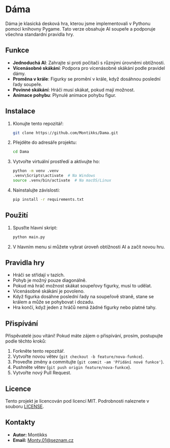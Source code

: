 # Dáma

Dáma je klasická desková hra, kterou jsme implementovali v Pythonu pomocí knihovny Pygame. Tato verze obsahuje AI soupeře a podporuje všechna standardní pravidla hry.

## Funkce

- **Jednoduchá AI**: Zahrajte si proti počítači s různými úrovněmi obtížnosti.
- **Vícenásobné skákání**: Podpora pro vícenásobné skákání podle pravidel dámy.
- **Proměna v krále**: Figurky se promění v krále, když dosáhnou poslední řady soupeře.
- **Povinné skákání**: Hráči musí skákat, pokud mají možnost.
- **Animace pohybu**: Plynulé animace pohybu figur.

## Instalace

1. Klonujte tento repozitář:
    ```bash
    git clone https://github.com/Montikks/Dama.git
    ```
2. Přejděte do adresáře projektu:
    ```bash
    cd Dama
    ```
3. Vytvořte virtuální prostředí a aktivujte ho:
    ```bash
    python -m venv .venv
    .venv\Scripts\activate  # Na Windows
    source .venv/bin/activate  # Na macOS/Linux
    ```
4. Nainstalujte závislosti:
    ```bash
    pip install -r requirements.txt
    ```

## Použití

1. Spusťte hlavní skript:
    ```bash
    python main.py
    ```
2. V hlavním menu si můžete vybrat úroveň obtížnosti AI a začít novou hru.

## Pravidla hry

- Hráči se střídají v tazích.
- Pohyb je možný pouze diagonálně.
- Pokud má hráč možnost skákat soupeřovy figurky, musí to udělat.
- Vícenásobné skákání je povoleno.
- Když figurka dosáhne poslední řady na soupeřově straně, stane se králem a může se pohybovat i dozadu.
- Hra končí, když jeden z hráčů nemá žádné figurky nebo platné tahy.

## Přispívání

Přispěvatelé jsou vítáni! Pokud máte zájem o přispívání, prosím, postupujte podle těchto kroků:

1. Forkněte tento repozitář.
2. Vytvořte novou větev (`git checkout -b feature/nova-funkce`).
3. Proveďte změny a commitujte (`git commit -am 'Přidání nové funkce'`).
4. Pushněte větev (`git push origin feature/nova-funkce`).
5. Vytvořte nový Pull Request.

## Licence

Tento projekt je licencován pod licencí MIT. Podrobnosti naleznete v souboru [LICENSE](LICENSE).

## Kontakty

- **Autor:** Montikks
- **Email:** Monty.01@seznam.cz
